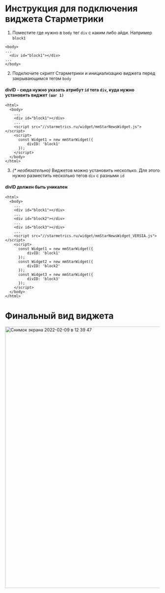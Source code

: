 # Инструкция для подключения виджета Старметрики

 1. Поместите где нужно в `body` тег `div` с каким либо айди. Например `block1`
```
<body>
...
  <div id="block1"></div>
...
</body>
```
2. Подключите скрипт Старметрики и инициализацию виджета перед закрывающимся тегом `body`
#### divID - сюда нужно указать атрибут `id` тега `div`, куда нужно установить виджет `(шаг 1)`
```
<html>
  <body>
    ...
    <div id="block1"></div>
    ...
    <script src="//starmetrics.ru/widget/mmStarNewsWidget.js"></script>
    <script>
      const Widget1 = new mmStarWidget({
          divID: 'block1'
      });
    </script>
  </body>
</html>
```

3. _(* необязательно)_ Виджетов можно установить несколько. Для этого нужно разместить несколько тегов `div` с разными `id`
#### divID должен быть уникален
```
<html>
  <body>
    ...
    <div id="block1"></div>
    ...
    <div id="block2"></div>
    ...
    <div id="block3"></div>
    ...
    <script src="//starmetrics.ru/widget/mmStarNewsWidget_VERSIA.js"></script>
    <script>
      const Widget1 = new mmStarWidget({
          divID: 'block1'
      });
      const Widget2 = new mmStarWidget({
          divID: 'block2'
      });
      const Widget3 = new mmStarWidget({
          divID: 'block3'
      });
    </script>
  </body>
</html>
```

# Финальный вид виджета
<img width="851" alt="Снимок экрана 2022-02-09 в 12 39 47" src="https://user-images.githubusercontent.com/10125278/153143882-ce869ed2-0a55-47a3-a4d4-68aac8ae1d9e.png">

